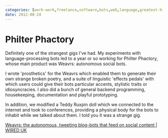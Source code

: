 ```yaml
---
categories: [work-work,freelance,software,bots,web,language,greatest-hits] 
date: 2012-08-24
---
```


# Philter Phactory

Definitely one of the strangest gigs I've had. My experiments with language-processing bots led to a year or so working for Philter Phactory, whose main product was Weavrs: autonomous social bots.

I wrote 'prosthetics' for the Weavrs which enabled them to generate their own strange broken poetry, and a suite of linguistic 'effects pedals' with which users could give their bots particular accents, stylistic traits or idiosyncracies. I also did a bunch of general backend programming, housekeeping, documentation and playful prototyping. 

In addition, we modified a Teddy Ruxpin doll which we connected to the internet and took to conferences, providing a physical body for the bots to inhabit while we talked about them. I told you it was a strange gig.

[Weavrs: the autonomous, tweeting blog-bots that feed on social content | WIRED UK](https://www.wired.co.uk/article/weavrs-spambots-or-discoverability-agents)